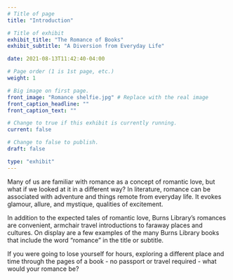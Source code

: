 ```yaml
---
# Title of page
title: "Introduction"

# Title of exhibit
exhibit_title: "The Romance of Books"
exhibit_subtitle: "A Diversion from Everyday Life"

date: 2021-08-13T11:42:40-04:00

# Page order (1 is 1st page, etc.)
weight: 1 

# Big image on first page.
front_image: "Romance shelfie.jpg" # Replace with the real image
front_caption_headline: ""
front_caption_text: ""

# Change to true if this exhibit is currently running.
current: false

# Change to false to publish.
draft: false

type: "exhibit"
---
```


Many of us are familiar with romance as a concept of romantic love, but what if we looked at it in a different way? In literature, romance can be associated with adventure and things remote from everyday life. It evokes glamour, allure, and mystique, qualities of excitement.

In addition to the expected tales of romantic love, Burns Library’s romances are convenient, armchair travel introductions to faraway places and cultures. On display are a few examples of the many Burns Library books that include the word “romance” in the title or subtitle.

If you were going to lose yourself for hours, exploring a different place and time through the pages of a book - no passport or travel required - what would your romance be?
